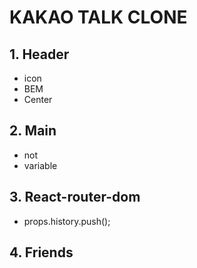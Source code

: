 # KAKAO TALK CLONE

## 1. Header 
- icon
- BEM
- Center

## 2. Main
- not
- variable

## 3. React-router-dom
- props.history.push();

## 4. Friends